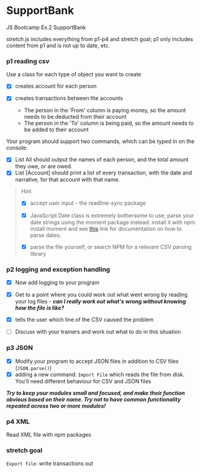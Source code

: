 # SupportBank
JS Bootcamp Ex.2 SupportBank

stretch.js includes everything from p1-p4 and stretch goal; p1 only includes content from p1 and is not up to date, etc.

### p1 reading csv

Use a class for each type of object you want to create

- [x] creates account for each person

- [x] creates transactions between the accounts
    - The person in the 'From' column is paying money, so the amount needs to be deducted from their account
    - The person in the 'To' column is being paid, so the amount needs to be added to their account
    
Your program should support two commands, which can be typed in on the console:

  - [x] List All should output the names of each person, and the total amount they owe, or are owed.
  - [x] List [Account] should print a list of every transaction, with the date and narrative, for that account with that name.

> Hint
> 
> - [x] accept user input - the readline-sync package
> 
> - [x] JavaScript Date class is extremely bothersome to use; parse your date strings using the moment package instead: install it with npm install moment and see [this](https://momentjs.com/docs/#/parsing/string-format/) link for documentation on how to parse dates.
>
> - [x] parse the file yourself, or search NPM for a relevant CSV parsing library


    
### p2 logging and exception handling

- [x] Now add logging to your program
- [x] Get to a point where you could work out what went wrong by reading your log files - ***can I really work out what's wrong without knowing how the file is like?***
- [x] tells the user which line of the CSV caused the problem
- [ ] Discuss with your trainers and work out what to do in this situation


### p3 JSON

- [x] Modify your program to accept JSON files in addition to CSV files (`JSON.parse()`)
- [x] adding a new command: `Import File` which reads the file from disk. You'll need different behaviour for CSV and JSON files

***Try to keep your modules small and focused, and make their function obvious based on their name. Try not to have common functionality repeated across two or more modules!***

### p4 XML
Read XML file with npm packages

### stretch goal
`Export file`: write transactions out

